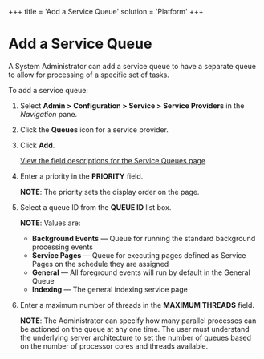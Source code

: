 +++
title = 'Add a Service Queue'
solution = 'Platform'
+++

# Add a Service Queue

A System Administrator can add a service queue to have a separate queue
to allow for processing of a specific set of tasks.

To add a service queue:

1.  Select **Admin \> Configuration \> Service \> Service Providers** in
    the *Navigation* pane.

2.  Click the **Queues** icon for a service provider.

3.  Click **Add**.
    
    [View the field descriptions for the Service Queues
    page](../Page_Desc/Service%20Queues)

4.  Enter a priority in the **PRIORITY** field.
    
    **NOTE**: The priority sets the display order on the page.

5.  Select a queue ID from the **QUEUE ID** list box.
    
    **NOTE**: Values are:
    
      - **Background Events** — Queue for running the standard
        background processing events
      - **Service Pages** — Queue for executing pages defined as Service
        Pages on the schedule they are assigned
      - **General** — All foreground events will run by default in the
        General Queue
      - **Indexing** — The general indexing service page

6.  Enter a maximum number of threads in the **MAXIMUM THREADS** field.
    
    **NOTE**: The Administrator can specify how many parallel processes
    can be actioned on the queue at any one time. The user must
    understand the underlying server architecture to set the number of
    queues based on the number of processor cores and threads available.

